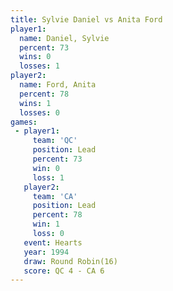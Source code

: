 ```yaml
---
title: Sylvie Daniel vs Anita Ford
player1:              
  name: Daniel, Sylvie
  percent: 73         
  wins: 0             
  losses: 1           
player2:              
  name: Ford, Anita   
  percent: 78         
  wins: 1             
  losses: 0           
games:
 - player1:        
     team: 'QC'    
     position: Lead
     percent: 73   
     win: 0        
     loss: 1       
   player2:        
     team: 'CA'    
     position: Lead
     percent: 78   
     win: 1        
     loss: 0       
   event: Hearts        
   year: 1994           
   draw: Round Robin(16)
   score: QC 4 - CA 6   
---
```

